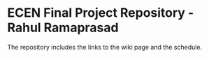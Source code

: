 # ECEN Final Project Repository - Rahul Ramaprasad
The repository includes the links to the wiki page and the schedule. 
